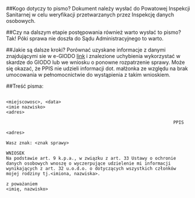 ##Kogo dotyczy to pismo?
Dokument należy wysłać do Powatowej Inspekcji Sanitarnej w celu weryfikacji przetwarzanych przez Inspekcję danych osobowych. 

##Czy na dalszym etapie postępowania również warto wysłać to pismo?
Tak! Póki sprawa nie doszła do Sądu Administracyjnego to warto.

##Jakie są dalsze kroki?
Porównać uzyskane informacje z danymi znajdującymi sie w e-GIODO [link](https://egiodo.giodo.gov.pl/index.dhtml) i znalezione uchybienia wykorzystać w skardze do GIODO lub we wniosku o ponowne rozpatrzenie sprawy.
Może się okazać, że PPIS nie udzieli informacji dot. małżonka ze względu na brak umocowania w pełnomocnictwie do wystąpienia z takim wnioskiem.

##Treść pisma:

```
                                                                <miejscowosc>, <data>
<imie nazwisko>
<adres>

                                                                PPIS
                                                                <adres>

Wasz znak: <znak sprawy>

WNIOSEK
Na podstawie art. 9 k.p.a., w związku z art. 33 Ustawy o ochronie danych osobowych wnoszę o wyczerpujące udzielenie mi informacji wynikających z art. 32 u.o.d.o. o dotyczących wszystkich członków mojej rodziny tj.<imiona, nazwiska>.

z poważaniem
<imię, nazwisko>

```
